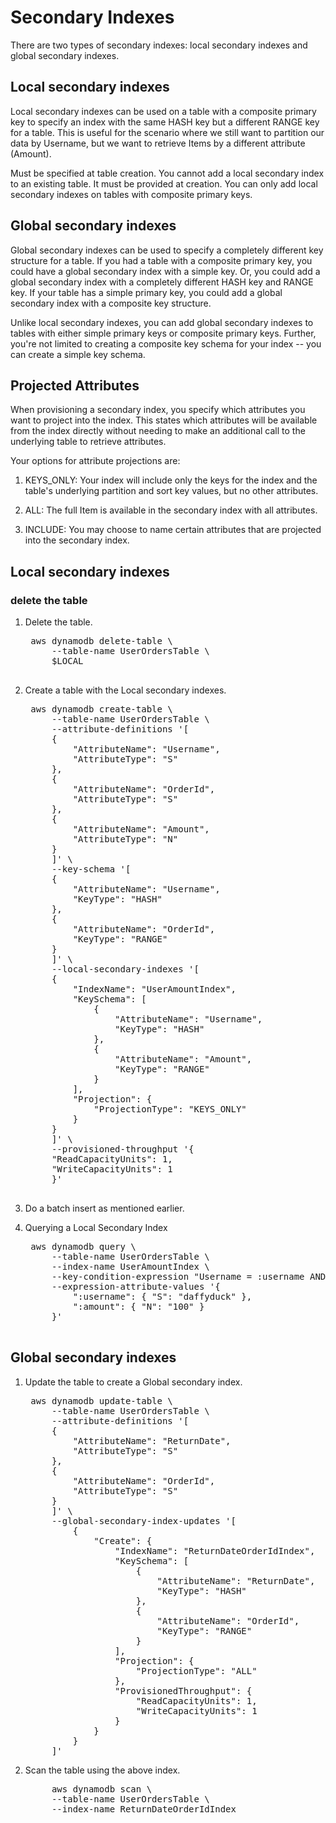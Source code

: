 
# Secondary Indexes

There are two types of secondary indexes: local secondary indexes and global secondary indexes.

## Local secondary indexes

Local secondary indexes can be used on a table with a composite primary key to specify an index with the same HASH key but a different RANGE key for a table. This is useful for the scenario where we still want to partition our data by Username, but we want to retrieve Items by a different attribute (Amount).

Must be specified at table creation. You cannot add a local secondary index to an existing table. It must be provided at creation. You can only add local secondary indexes on tables with composite primary keys.

## Global secondary indexes

Global secondary indexes can be used to specify a completely different key structure for a table. If you had a table with a composite primary key, you could have a global secondary index with a simple key. Or, you could add a global secondary index with a completely different HASH key and RANGE key. If your table has a simple primary key, you could add a global secondary index with a composite key structure.

Unlike local secondary indexes, you can add global secondary indexes to tables with either simple primary keys or composite primary keys. Further, you're not limited to creating a composite key schema for your index -- you can create a simple key schema.

## Projected Attributes

When provisioning a secondary index, you specify which attributes you want to project into the index. This states which attributes will be available from the index directly without needing to make an additional call to the underlying table to retrieve attributes.

Your options for attribute projections are:

1. KEYS_ONLY: Your index will include only the keys for the index and the table's underlying partition and sort key values, but no other attributes.

1. ALL: The full Item is available in the secondary index with all attributes.

1. INCLUDE: You may choose to name certain attributes that are projected into the secondary index.

## Local secondary indexes

### delete the table

1. Delete the table.
    <pre>
    aws dynamodb delete-table \
        --table-name UserOrdersTable \
        $LOCAL
    </pre>

1. Create a table with the Local secondary indexes.
    <pre>
    aws dynamodb create-table \
        --table-name UserOrdersTable \
        --attribute-definitions '[
        {
            "AttributeName": "Username",
            "AttributeType": "S"
        },
        {
            "AttributeName": "OrderId",
            "AttributeType": "S"
        },
        {
            "AttributeName": "Amount",
            "AttributeType": "N"
        }
        ]' \
        --key-schema '[
        {
            "AttributeName": "Username",
            "KeyType": "HASH"
        },
        {
            "AttributeName": "OrderId",
            "KeyType": "RANGE"
        }
        ]' \
        --local-secondary-indexes '[
        {
            "IndexName": "UserAmountIndex",
            "KeySchema": [
                {
                    "AttributeName": "Username",
                    "KeyType": "HASH"
                },
                {
                    "AttributeName": "Amount",
                    "KeyType": "RANGE"
                }
            ],
            "Projection": {
                "ProjectionType": "KEYS_ONLY"
            }
        }
        ]' \
        --provisioned-throughput '{
        "ReadCapacityUnits": 1,
        "WriteCapacityUnits": 1
        }'
    </pre>

1. Do a batch insert as mentioned earlier.

1. Querying a Local Secondary Index
    <pre>
    aws dynamodb query \
        --table-name UserOrdersTable \
        --index-name UserAmountIndex \
        --key-condition-expression "Username = :username AND Amount > :amount" \
        --expression-attribute-values '{
            ":username": { "S": "daffyduck" },
            ":amount": { "N": "100" }
        }'
    </pre>

## Global secondary indexes

1. Update the table to create a Global secondary index.

    <pre>
    aws dynamodb update-table \
        --table-name UserOrdersTable \
        --attribute-definitions '[
        {
            "AttributeName": "ReturnDate",
            "AttributeType": "S"
        },
        {
            "AttributeName": "OrderId",
            "AttributeType": "S"
        }
        ]' \
        --global-secondary-index-updates '[
            {
                "Create": {
                    "IndexName": "ReturnDateOrderIdIndex",
                    "KeySchema": [
                        {
                            "AttributeName": "ReturnDate",
                            "KeyType": "HASH"
                        },
                        {
                            "AttributeName": "OrderId",
                            "KeyType": "RANGE"
                        }
                    ],
                    "Projection": {
                        "ProjectionType": "ALL"
                    },
                    "ProvisionedThroughput": {
                        "ReadCapacityUnits": 1,
                        "WriteCapacityUnits": 1
                    }
                }
            }
        ]'</pre>

1. Scan the table using the above index.
    <pre>
        aws dynamodb scan \
        --table-name UserOrdersTable \
        --index-name ReturnDateOrderIdIndex</pre>